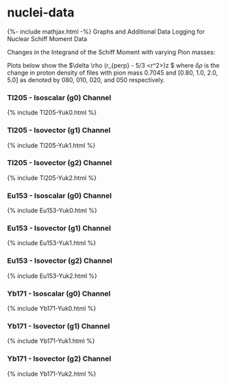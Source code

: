 # nuclei-data

{%- include mathjax.html -%}
Graphs and Additional Data Logging for Nuclear Schiff Moment Data

Changes in the Integrand of the Schiff Moment with varying Pion masses:

Plots below show the $\delta \rho (r_{perp} - 5/3 <r^2>)z $ where $\delta \rho$ is the change in proton density of files with pion mass 0.7045 and [0.80, 1.0, 2.0, 5.0] as 
denoted by 080, 010, 020, and 050 respectively.

### Tl205 - Isoscalar (g0) Channel 
{% include Tl205-Yuk0.html %}

### Tl205 - Isovector (g1) Channel 
{% include Tl205-Yuk1.html %}

### Tl205 - Isovector (g2) Channel 
{% include Tl205-Yuk2.html %}

### Eu153 - Isoscalar (g0) Channel 
{% include Eu153-Yuk0.html %}

### Eu153 - Isovector (g1) Channel 
{% include Eu153-Yuk1.html %}

### Eu153 - Isovector (g2) Channel 
{% include Eu153-Yuk2.html %}

### Yb171 - Isoscalar (g0) Channel 
{% include Yb171-Yuk0.html %}

### Yb171 - Isovector (g1) Channel 
{% include Yb171-Yuk1.html %}

### Yb171 - Isovector (g2) Channel 
{% include Yb171-Yuk2.html %}
